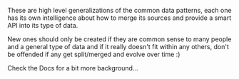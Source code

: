These are high level generalizations of the common data patterns, each one has its own intelligence about how to merge its sources and provide a smart API into its type of data.

New ones should only be created if they are common sense to many people and a general type of data and if it really doesn't fit within any others, don't be offended if any get split/merged and evolve over time :)

Check the Docs for a bit more background...